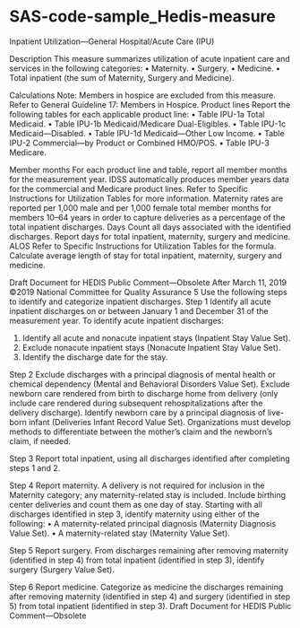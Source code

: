 # SAS-code-sample_Hedis-measure

Inpatient Utilization—General Hospital/Acute Care (IPU)

Description
This measure summarizes utilization of acute inpatient care and services in the following categories:
              • Maternity.
              • Surgery.
              • Medicine.
              • Total inpatient (the sum of Maternity, Surgery and Medicine).
              
Calculations
Note: Members in hospice are excluded from this measure. Refer to General Guideline 17: Members in Hospice.
      Product lines Report the following tables for each applicable product line:
            • Table IPU-1a Total Medicaid.
            • Table IPU-1b Medicaid/Medicare Dual-Eligibles.
            • Table IPU-1c Medicaid—Disabled.
            • Table IPU-1d Medicaid—Other Low Income.
            • Table IPU-2 Commercial—by Product or Combined HMO/POS.
            • Table IPU-3 Medicare.

Member months
For each product line and table, report all member months for the measurement year. IDSS automatically produces member years data for the commercial and Medicare
product lines. 
Refer to Specific Instructions for Utilization Tables for more information. 
Maternity rates are reported per 1,000 male and per 1,000 female total member months for members 10–64 years in order to capture deliveries as a percentage of the total inpatient discharges.
Days Count all days associated with the identified discharges. Report days for total inpatient,
maternity, surgery and medicine.
ALOS Refer to Specific Instructions for Utilization Tables for the formula. Calculate average length of stay for total inpatient, maternity, surgery and medicine.

Draft Document for HEDIS Public Comment—Obsolete After March 11, 2019 ©2019 National Committee for Quality Assurance 5
Use the following steps to identify and categorize inpatient discharges.
Step 1 
Identify all acute inpatient discharges on or between January 1 and December 31 of the
measurement year. To identify acute inpatient discharges:
1. Identify all acute and nonacute inpatient stays (Inpatient Stay Value Set).
2. Exclude nonacute inpatient stays (Nonacute Inpatient Stay Value Set).
3. Identify the discharge date for the stay.
   
Step 2 
Exclude discharges with a principal diagnosis of mental health or chemical dependency
(Mental and Behavioral Disorders Value Set).
Exclude newborn care rendered from birth to discharge home from delivery (only include care
rendered during subsequent rehospitalizations after the delivery discharge). Identify newborn
care by a principal diagnosis of live-born infant (Deliveries Infant Record Value Set).
Organizations must develop methods to differentiate between the mother’s claim and the
newborn’s claim, if needed.

Step 3 
Report total inpatient, using all discharges identified after completing steps 1 and 2.

Step 4 
Report maternity. A delivery is not required for inclusion in the Maternity category; any
maternity-related stay is included. Include birthing center deliveries and count them as one
day of stay.
Starting with all discharges identified in step 3, identify maternity using either of the following:
• A maternity-related principal diagnosis (Maternity Diagnosis Value Set).
• A maternity-related stay (Maternity Value Set).

Step 5 
Report surgery. From discharges remaining after removing maternity (identified in step 4) from
total inpatient (identified in step 3), identify surgery (Surgery Value Set).

Step 6 
Report medicine. Categorize as medicine the discharges remaining after removing maternity
(identified in step 4) and surgery (identified in step 5) from total inpatient (identified in step 3).
Draft Document for HEDIS Public Comment—Obsolete
